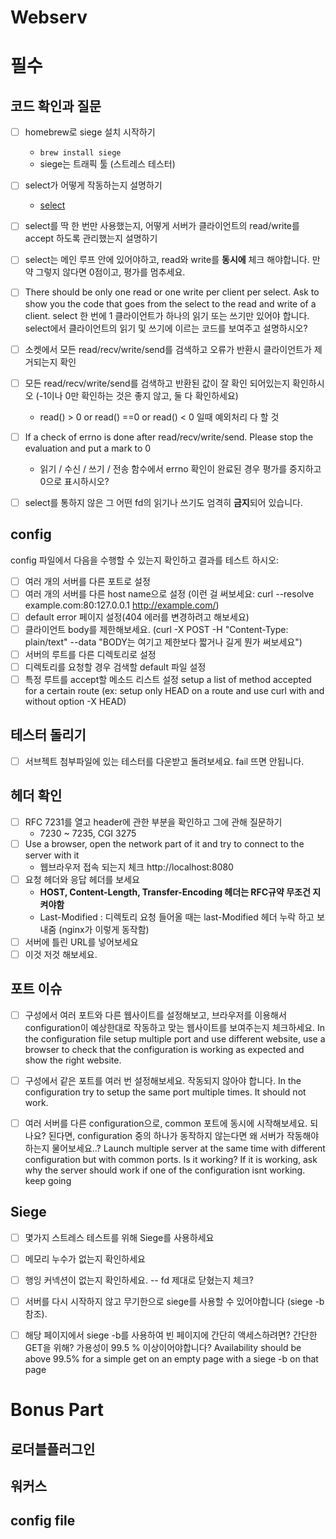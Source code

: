 # Webserv 

# 필수

## 코드 확인과 질문
- [ ]  homebrew로 siege 설치 시작하기
    - `brew install siege`
    - siege는 트래픽 툴 (스트레스 테스터)
    
- [ ] select가 어떻게 작동하는지 설명하기
    - [select](select.md) 
- [ ] select를 딱 한 번만 사용했는지, 어떻게 서버가 클라이언트의 read/write를 accept 하도록 관리했는지 설명하기
- [ ] select는 메인 루프 안에 있어야하고, read와 write를 **동시에** 체크 해야합니다. 만약 그렇지 않다면 0점이고, 평가를 멈추세요.
- [ ] There should be only one read or one write per client per select. Ask to show you the code that goes from the select to the read and write of a client. select 한 번에 1 클라이언트가 하나의 읽기 또는 쓰기만 있어야 합니다. select에서 클라이언트의 읽기 및 쓰기에 이르는 코드를 보여주고 설명하시오?
- [ ] 소켓에서 모든 read/recv/write/send를 검색하고 오류가 반환시 클라이언트가 제거되는지 확인
- [ ] 모든 read/recv/write/send를 검색하고 반환된 값이 잘 확인 되어있는지 확인하시오 (-1이나 0만 확인하는 것은 좋지 않고, 둘 다 확인하세요)
    - read() > 0 or read() ==0 or read() < 0 일때 예외처리 다 할 것
- [ ]  If a check of errno is done after read/recv/write/send. Please stop the evaluation and put a mark to 0
    - 읽기 / 수신 / 쓰기 / 전송 함수에서 errno 확인이 완료된 경우 평가를 중지하고 0으로 표시하시오?
- [ ]  select를 통하지 않은 그 어떤 fd의 읽기나 쓰기도 엄격히 **금지**되어 있습니다.

## config

config 파일에서 다음을 수행할 수 있는지 확인하고 결과를 테스트 하시오:

- [ ] 여러 개의 서버를 다른 포트로 설정
- [ ] 여러 개의 서버를 다른 host name으로 설정 (이런 걸 써보세요: curl --resolve example.com:80:127.0.0.1 http://example.com/)
- [ ] default error 페이지 설정(404 에러를 변경하려고 해보세요)
- [ ] 클라이언트 body를 제한해보세요. (curl -X POST -H "Content-Type: plain/text" --data "BODY는 여기고 제한보다 짧거나 길게 뭔가 써보세요")
- [ ] 서버의 루트를 다른 디렉토리로 설정
- [ ] 디렉토리를 요청할 경우 검색할 default 파일 설정    
- [ ] 특정 루트를 accept할 메소드 리스트 설정 setup a list of method accepted for a certain route (ex: setup only HEAD on a route and use curl with and without option -X HEAD)

## 테스터 돌리기

- [ ] 서브젝트 첨부파일에 있는 테스터를 다운받고 돌려보세요. fail 뜨면 안됩니다.

## 헤더 확인

- [ ] RFC 7231를 열고 header에 관한 부분을 확인하고 그에 관해 질문하기
    - 7230 ~ 7235, CGI 3275
- [ ]  Use a browser, open the network part of it and try to connect to the server with it
    - 웹브라우저 접속 되는지 체크 http://localhost:8080
- [ ] 요청 헤더와 응답 헤더를 보세요
    - **HOST, Content-Length, Transfer-Encoding 헤더는 RFC규약 무조건 지켜야함**
    - Last-Modified : 디렉토리 요청 들어올 때는 last-Modified 헤더 누락 하고 보내줌 (nginx가 이렇게 동작함)
- [ ] 서버에 틀린 URL를 넣어보세요
- [ ] 이것 저것 해보세요.

## 포트 이슈

- [ ] 구성에서 여러 포트와 다른 웹사이트를 설정해보고, 브라우저를 이용해서 configuration이 예상한대로 작동하고 맞는 웹사이트를 보여주는지 체크하세요. In the configuration file setup multiple port and use different website, use a browser to check that the configuration is working as expected and show the right website.


- [ ] 구성에서 같은 포트를 여러 번 설정해보세요. 작동되지 않아야 합니다. In the configuration try to setup the same port multiple times. It should not work.


- [ ] 여러 서버를 다른 configuration으로, common 포트에 동시에 시작해보세요. 되나요? 된다면, configuration 중의 하나가 동작하지 않는다면 왜 서버가 작동해야하는지 물어보세요..? Launch multiple server at the same time with different configuration but with common ports. Is it working? If it is working, ask why the server should work if one of the configuration isnt working. keep going


## Siege

- [ ] 몇가지 스트레스 테스트를 위해 Siege를 사용하세요
- [ ] 메모리 누수가 없는지 확인하세요
- [ ] 행잉 커넥션이 없는지 확인하세요. -- fd 제대로 닫혔는지 체크?
- [ ] 서버를 다시 시작하지 않고 무기한으로 siege를 사용할 수 있어야합니다 (siege -b 참조).
- [ ] 해당 페이지에서 siege -b를 사용하여 빈 페이지에 간단히 액세스하려면? 간단한 GET을 위해? 가용성이 99.5 % 이상이어야합니다? Availability should be above 99.5% for a simple get on an empty page with a siege -b on that page


# Bonus Part
## 로더블플러그인
## 워커스
## config file
